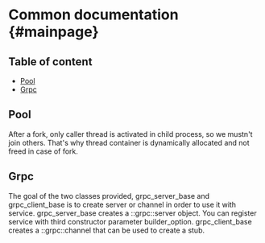 # Common documentation {#mainpage}

## Table of content

* [Pool](#Pool)
* [Grpc](#Grpc)


## Pool

After a fork, only caller thread is activated in child process, so we mustn't join others. That's why thread container is dynamically allocated and not freed in case of fork.


## Grpc
The goal of the two classes provided, grpc_server_base and grpc_client_base is to create server or channel in order to use it with service. 
grpc_server_base creates a ::grpc::server object. You can register service with third constructor parameter builder_option.
grpc_client_base creates a ::grpc::channel that can be used to create a stub.